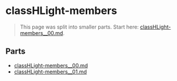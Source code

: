 # classHLight-members

> This page was split into smaller parts. Start here: [classHLight-members__00.md](classHLight-members__00.md).

## Parts

- [classHLight-members__00.md](classHLight-members__00.md)
- [classHLight-members__01.md](classHLight-members__01.md)
